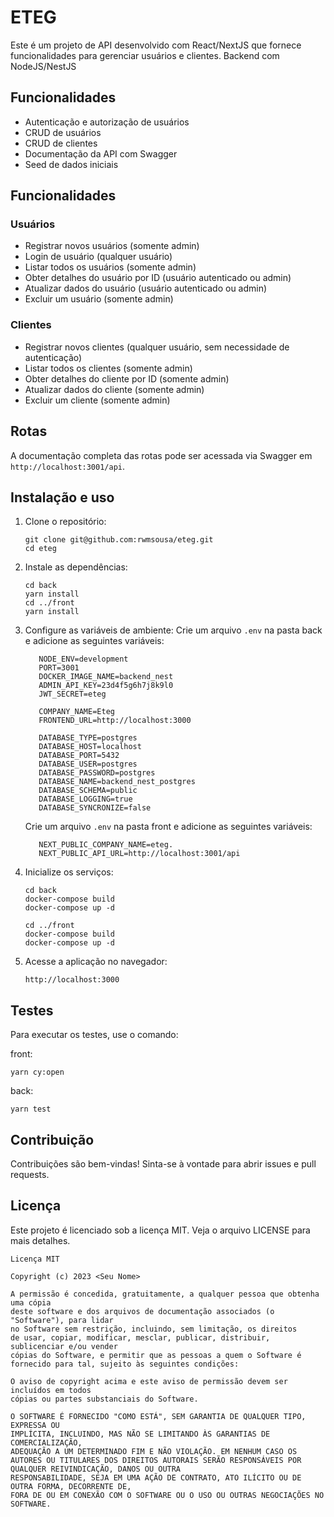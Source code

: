 # ETEG

Este é um projeto de API desenvolvido com React/NextJS que fornece funcionalidades para gerenciar usuários e clientes. Backend com NodeJS/NestJS

## Funcionalidades

- Autenticação e autorização de usuários
- CRUD de usuários
- CRUD de clientes
- Documentação da API com Swagger
- Seed de dados iniciais

## Funcionalidades

### Usuários

- Registrar novos usuários (somente admin)
- Login de usuário (qualquer usuário)
- Listar todos os usuários (somente admin)
- Obter detalhes do usuário por ID (usuário autenticado ou admin)
- Atualizar dados do usuário (usuário autenticado ou admin)
- Excluir um usuário (somente admin)

### Clientes

- Registrar novos clientes (qualquer usuário, sem necessidade de autenticação)
- Listar todos os clientes (somente admin)
- Obter detalhes do cliente por ID (somente admin)
- Atualizar dados do cliente (somente admin)
- Excluir um cliente (somente admin)

## Rotas

A documentação completa das rotas pode ser acessada via Swagger em `http://localhost:3001/api`.

## Instalação e uso

1. Clone o repositório:
   ```shell
   git clone git@github.com:rwmsousa/eteg.git
   cd eteg
   ```

2. Instale as dependências:
   ```shell
   cd back
   yarn install
   cd ../front
   yarn install
   ```

3. Configure as variáveis de ambiente:
   Crie um arquivo `.env` na pasta back e adicione as seguintes variáveis:
   ```env
      NODE_ENV=development
      PORT=3001
      DOCKER_IMAGE_NAME=backend_nest
      ADMIN_API_KEY=23d4f5g6h7j8k9l0
      JWT_SECRET=eteg

      COMPANY_NAME=Eteg
      FRONTEND_URL=http://localhost:3000

      DATABASE_TYPE=postgres
      DATABASE_HOST=localhost
      DATABASE_PORT=5432
      DATABASE_USER=postgres
      DATABASE_PASSWORD=postgres
      DATABASE_NAME=backend_nest_postgres
      DATABASE_SCHEMA=public
      DATABASE_LOGGING=true
      DATABASE_SYNCRONIZE=false
   ```

   Crie um arquivo `.env` na pasta front e adicione as seguintes variáveis:
   ```env
      NEXT_PUBLIC_COMPANY_NAME=eteg.
      NEXT_PUBLIC_API_URL=http://localhost:3001/api
   ```

4. Inicialize os serviços:
   ```shell
   cd back
   docker-compose build
   docker-compose up -d

   cd ../front
   docker-compose build
   docker-compose up -d
   ```

5. Acesse a aplicação no navegador:
   ```
   http://localhost:3000
   ```

## Testes

Para executar os testes, use o comando:

front:
```shell
yarn cy:open
```

back:
```shell
yarn test
```

## Contribuição

Contribuições são bem-vindas! Sinta-se à vontade para abrir issues e pull requests.

## Licença

Este projeto é licenciado sob a licença MIT. Veja o arquivo LICENSE para mais detalhes.

```
Licença MIT

Copyright (c) 2023 <Seu Nome>

A permissão é concedida, gratuitamente, a qualquer pessoa que obtenha uma cópia
deste software e dos arquivos de documentação associados (o "Software"), para lidar
no Software sem restrição, incluindo, sem limitação, os direitos
de usar, copiar, modificar, mesclar, publicar, distribuir, sublicenciar e/ou vender
cópias do Software, e permitir que as pessoas a quem o Software é
fornecido para tal, sujeito às seguintes condições:

O aviso de copyright acima e este aviso de permissão devem ser incluídos em todos
cópias ou partes substanciais do Software.

O SOFTWARE É FORNECIDO "COMO ESTÁ", SEM GARANTIA DE QUALQUER TIPO, EXPRESSA OU
IMPLÍCITA, INCLUINDO, MAS NÃO SE LIMITANDO ÀS GARANTIAS DE COMERCIALIZAÇÃO,
ADEQUAÇÃO A UM DETERMINADO FIM E NÃO VIOLAÇÃO. EM NENHUM CASO OS
AUTORES OU TITULARES DOS DIREITOS AUTORAIS SERÃO RESPONSÁVEIS POR QUALQUER REIVINDICAÇÃO, DANOS OU OUTRA
RESPONSABILIDADE, SEJA EM UMA AÇÃO DE CONTRATO, ATO ILÍCITO OU DE OUTRA FORMA, DECORRENTE DE,
FORA DE OU EM CONEXÃO COM O SOFTWARE OU O USO OU OUTRAS NEGOCIAÇÕES NO
SOFTWARE.
```

